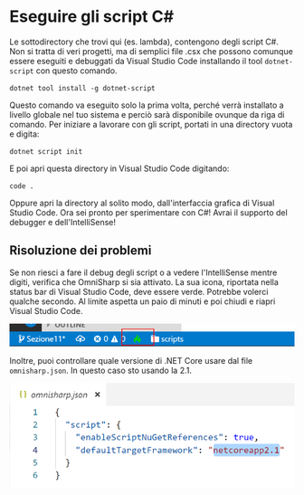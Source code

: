 # Eseguire gli script C#
Le sottodirectory che trovi qui (es. lambda), contengono degli script C#. Non si tratta di veri progetti, ma di semplici file .csx che possono comunque essere eseguiti e debuggati da Visual Studio Code installando il tool `dotnet-script` con questo comando.

```
dotnet tool install -g dotnet-script
```

Questo comando va eseguito solo la prima volta, perché verrà installato a livello globale nel tuo sistema e perciò sarà disponibile ovunque da riga di comando.
Per iniziare a lavorare con gli script, portati in una directory vuota e digita:

```
dotnet script init
```

E poi apri questa directory in Visual Studio Code digitando:

```
code .
```

Oppure apri la directory al solito modo, dall'interfaccia grafica di Visual Studio Code.
Ora sei pronto per sperimentare con C#! Avrai il supporto del debugger e dell'IntelliSense!

## Risoluzione dei problemi

Se non riesci a fare il debug degli script o a vedere l'IntelliSense mentre digiti, verifica che OmniSharp si sia attivato. La sua icona, riportata nella status bar di Visual Studio Code, deve essere verde. Potrebbe volerci qualche secondo. Al limite aspetta un paio di minuti e poi chiudi e riapri Visual Studio Code.

![Icona di OmniSharp](imm1.png)

Inoltre, puoi controllare quale versione di .NET Core usare dal file `omnisharp.json`. In questo caso sto usando la 2.1.

![Versione di .NET Core](imm2.png)
